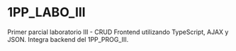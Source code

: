 # 1PP_LABO_III
Primer parcial laboratorio III - CRUD Frontend utilizando TypeScript, AJAX y JSON.
Integra backend del 1PP_PROG_III.
